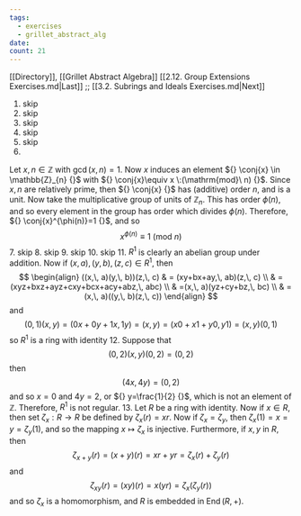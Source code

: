 ```yaml
---
tags:
  - exercises
  - grillet_abstract_alg
date:
count: 21
---
```

[[Directory]], [[Grillet Abstract Algebra]]
[[2.12. Group Extensions Exercises.md|Last]] ;; [[3.2. Subrings and Ideals Exercises.md|Next]]
1. skip
2. skip
3. skip
4. skip
5. skip
6. 
Let ${} x,\, n \in \mathbb{Z} {}$ with ${} \gcd(x,\, n)=1 {}$. Now ${} x {}$ induces an element ${} \conj{x} \in \mathbb{Z}_{n} {}$ with ${} \conj{x}\equiv x \:(\mathrm{mod}\  n)  {}$. Since ${} x,\, n {}$ are relatively prime, then ${} \conj{x} {}$ has (additive) order $n {}$, and is a unit. Now take the multiplicative group of units of ${} \mathbb{Z}_{n}$. This has order ${} \phi(n) {}$, and so every element in the group has order which divides ${} \phi(n)$. Therefore, ${} \conj{x}^{\phi(n)}=1 {}$, and so
$$
x^{\phi(n)}\equiv 1 \:(\mathrm{mod}\  n) 
$$
7. skip
8. skip
9. skip
10. skip
11. 
${} R^{1}$ is clearly an abelian group under addition. Now if ${} (x,\, a),\, (y,\, b),\, (z,\, c) \in R^{1} {}$, then 
$$
\begin{align}
 ((x,\, a)(y,\, b))(z,\, c) & = (xy+bx+ay,\, ab)(z,\, c) \\
 & =(xyz+bxz+ayz+cxy+bcx+acy+abz,\, abc) \\
	 & =(x,\, a)(yz+cy+bz,\, bc) \\
 & =(x,\, a)((y,\, b)(z,\, c)) 
 \end{align}
$$
and 
$$
(0, 1)(x,\, y)=(0x+0y+1x,\, 1y)=(x,\, y)=(x 0+x 1 + y0,\, y 1)=(x,\, y)(0,\, 1)
$$
so ${} R^{1}$ is a ring with identity
12. 
Suppose that
$$
(0,\, 2)(x,\, y)(0,\, 2)=(0,\, 2)
$$
then 
$$
(4x,\, 4y)=(0,\, 2)
$$
and so ${} x=0 {}$ and ${} 4y=2 {}$, or ${} y=\frac{1}{2} {}$, which is not an element of $\mathbb{Z}$. Therefore, ${} R^{1}$ is not regular.
13. 
Let $R {}$ be a ring with identity. Now if ${} x \in R {}$, then set ${} \zeta_{x}:R\to{}R {}$ be defined by ${} \zeta_{x}(r)=xr {}$. Now if ${} \zeta_{x}=\zeta_{y} {}$, then ${} \zeta_{x}(1)=x=y=\zeta_{y}(1) {}$, and so the mapping ${} x \mapsto \zeta_{x} {}$ is injective. Furthermore, if ${} x,\, y {}$ in $R$, then
$$
\zeta_{x+y}(r)=(x+y)(r)=xr+yr=\zeta_{x}(r)+\zeta_{y}(r)
$$
and
$$
\zeta_{xy}(r)=(xy)(r)=x(yr)=\zeta_{x}(\zeta_{y}(r))
$$
and so ${} \zeta_{x}$ is a homomorphism, and $R$ is embedded in ${} \operatorname{End}(R,\, +) {}$.